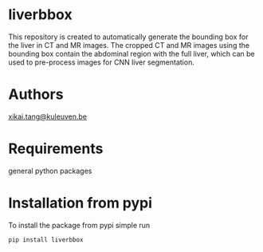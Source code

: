 # liverbbox
This repository is created to automatically generate the bounding box for the liver in CT and MR images. The cropped CT and MR images using the bounding box contain the abdominal region with the full liver, which can be used to pre-process images for CNN liver segmentation.
# Authors
xikai.tang@kuleuven.be
# Requirements
general python packages
# Installation from pypi
To install the package from pypi simple run
```
pip install liverbbox
```
